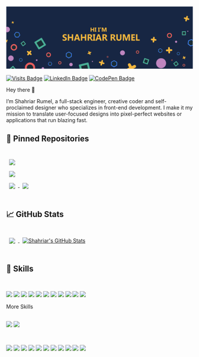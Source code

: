 [![Shahriar's GitHub Banner](GithubProfileCover.png)](github.com/shahriar-rumel)

[![Visits Badge](https://badges.pufler.dev/visits/shahriar-rumel/shahriar-rumel)](https:github.com/shahriar-rumel)
[![LinkedIn Badge](https://img.shields.io/badge/LinkedIn-Profile-informational?style=flat&logo=linkedin&logoColor=white&color=0D76A8)](https://www.linkedin.com/in/shahriar-rumel-74ba04210)
[![CodePen Badge](https://img.shields.io/badge/Instagram-Profile-informational?style=flat&logo=instagram&logoColor=white&color=red)](https://instagram.com/shahriar_rumel_)

Hey there 👋

I’m Shahriar Rumel, a full-stack engineer, creative coder and self-proclaimed designer who specializes in front-end development. I make it my mission to translate user-focused designs into pixel-perfect websites or applications that run blazing fast.
<br>

## 📌 Pinned Repositories

<br>

<a href="https://github.com/shahriar-rumel/GithubProfileGenerator">
  <img align="center" style="margin:0.5rem" src="https://github-readme-stats.vercel.app/api/pin/?username=shahriar-rumel&repo=GithubProfileGenerator&title_color=ffffff&text_color=c9cacc&icon_color=05ac72&bg_color=172643" />
</a>

<br>

<a href="https://github.com/shahriar-rumel/CoronaVirusStatsGenerator">
  <img align="center" style="margin:0.5rem" src="https://github-readme-stats.vercel.app/api/pin/?username=shahriar-rumel&repo=CoronaVirusStatsGenerator&title_color=ffffff&text_color=c9cacc&icon_color=05ac72&bg_color=172643" />
</a>

<br>

<a href="https://github.com/Shahriar-rumel/NetflixTrendingMovieGenerator">
  <img align="center" style="margin:0.5rem" src="https://github-readme-stats.vercel.app/api/pin/?username=shahriar-rumel&repo=NetflixTrendingMovieGenerator&title_color=ffffff&text_color=c9cacc&icon_color=05ac72&bg_color=172643" />
</a>

<a href="https://github.com/shahriar-rumel/ExpenseTracker">
  <img align="center" style="margin:0.5rem" src="https://github-readme-stats.vercel.app/api/pin/?username=shahriar-rumel&repo=ExpenseTracker&title_color=ffffff&text_color=c9cacc&icon_color=4AB197&bg_color=172643" />
</a>

<br>
<br>

## &#x1f4c8; GitHub Stats

<br>

<a href="https://github.com/shahriar-rumel">
  <img align="center" style="margin:0.5rem" src="https://github-readme-stats.vercel.app/api/top-langs?username=shahriar-rumel&title_color=ffffff&text_color=c9cacc&icon_color=4AB197&bg_color=172643" />
</a>

<a href="https://github.com/shahriar-rumel">
  <img align="center" style="margin:0.5rem" src="https://github-readme-stats.vercel.app/api?username=shahriar-rumel&show_icons=true&line_height=27&count_private=true&title_color=ffffff&text_color=c9cacc&icon_color=f4b73e&bg_color=172643" alt="Shahriar's GitHub Stats" />
</a>

<br>
<br>

## 💼 Skills

<br>

![](https://img.shields.io/badge/Code-React-informational?style=flat&logo=react&logoColor=blue&color=05ac72)
![](https://img.shields.io/badge/Code-Redux-informational?style=flat&logo=Redux&logoColor=774bbb&color=05ac72)
![](https://img.shields.io/badge/Code-JavaScript-informational?style=flat&logo=JavaScript&logoColor=f4dd19&color=05ac72)
![](https://img.shields.io/badge/Code-Node.js-informational?style=flat&logo=node.js&logoColor=70ba51&color=05ac72)
![](https://img.shields.io/badge/Code-Express-informational?style=flat&logo=Express&logoColor=yellow&color=05ac72)
![](https://img.shields.io/badge/Code-C++-informational?style=flat&logo=CPlusPlus&logoColor=blue&color=05ac72)
![](https://img.shields.io/badge/Code-C-informational?style=flat&logo=C&logoColor=red&color=05ac72)
![](https://img.shields.io/badge/Code-PHP-informational?style=flat&logo=php&logoColor=#787cb5&color=05ac72)
![](https://img.shields.io/badge/Code-MongoDB-informational?style=flat&logo=MongoDB&logoColor=green&color=05ac72)
![](https://img.shields.io/badge/Code-MySQL-informational?style=flat&logo=MySQL&logoColor=white&color=05ac72)
![](https://img.shields.io/badge/Code-Python-informational?style=flat&logo=python&logoColor=yellow&color=05ac72)

<summary>More Skills</summary>

<br>

![](https://img.shields.io/badge/Style-CSS-informational?style=flat&logo=css3&logoColor=264de3&color=05ac72)
![](https://img.shields.io/badge/Style-Sass-informational?style=flat&logo=Sass&logoColor=cc669a&color=05ac72)

<br>

![](https://img.shields.io/badge/Tools-Netlify-informational?style=flat&logo=netlify&logoColor=3aadbb&color=05ac72)
![](https://img.shields.io/badge/Tools-Actions-informational?style=flat&logo=github-actions&logoColor=blue&color=05ac72)
![](https://img.shields.io/badge/Tools-NPM-informational?style=flat&logo=npm&logoColor=white&color=05ac72)
![](https://img.shields.io/badge/Tools-Postman-informational?style=flat&logo=Postman&logoColor=fb6c36&color=05ac72)
![](https://img.shields.io/badge/Tools-Photoshop-informational?style=flat&logo=Adobe-Photoshop&logoColor=001e36&color=05ac72)
![](https://img.shields.io/badge/Tools-Illustrator-informational?style=flat&logo=Adobe-Illustrator&logoColor=330000&color=05ac72)
![](https://img.shields.io/badge/Tools-AdobeXD-informational?style=flat&logo=Adobe-XD&logoColor=470137&color=05ac72)
![](https://img.shields.io/badge/Tools-GitHub-informational?style=flat&logo=GitHub&logoColor=white&color=05ac72)
![](https://img.shields.io/badge/Tools-Heroku-informational?style=flat&logo=Heroku&logoColor=46089c&color=05ac72)
![](https://img.shields.io/badge/Tools-Figma-informational?style=flat&logo=figma&logoColor=fc7263&color=05ac72)
![](https://img.shields.io/badge/Tools-GitLab-informational?style=flat&logo=GitLab&logoColor=white&color=05ac72)

<br>
